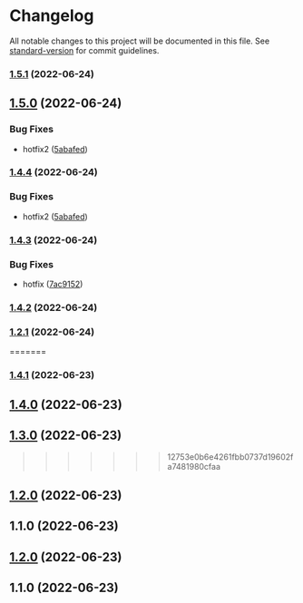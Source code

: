 # Changelog

All notable changes to this project will be documented in this file. See [standard-version](https://github.com/conventional-changelog/standard-version) for commit guidelines.

### [1.5.1](https://github.com/sammyKimGoorm/releaseTest/compare/v1.5.0...v1.5.1) (2022-06-24)

## [1.5.0](https://github.com/sammyKimGoorm/releaseTest/compare/v1.4.3...v1.5.0) (2022-06-24)


### Bug Fixes

* hotfix2 ([5abafed](https://github.com/sammyKimGoorm/releaseTest/commit/5abafedb712eb922d6ad5f2b2e1240d3f7d80f76))

### [1.4.4](https://github.com/sammyKimGoorm/releaseTest/compare/v1.4.3...v1.4.4) (2022-06-24)


### Bug Fixes

* hotfix2 ([5abafed](https://github.com/sammyKimGoorm/releaseTest/commit/5abafedb712eb922d6ad5f2b2e1240d3f7d80f76))

### [1.4.3](https://github.com/sammyKimGoorm/releaseTest/compare/v1.4.2...v1.4.3) (2022-06-24)


### Bug Fixes

* hotfix ([7ac9152](https://github.com/sammyKimGoorm/releaseTest/commit/7ac9152d1fe9e165b9b971fb48995e1ce7a9e75f))

### [1.4.2](https://github.com/sammyKimGoorm/releaseTest/compare/v1.2.1...v1.4.2) (2022-06-24)

### [1.2.1](https://github.com/sammyKimGoorm/releaseTest/compare/v1.2.0...v1.2.1) (2022-06-24)
=======
### [1.4.1](https://github.com/sammyKimGoorm/releaseTest/compare/v1.4.0...v1.4.1) (2022-06-23)

## [1.4.0](https://github.com/sammyKimGoorm/releaseTest/compare/v1.3.0...v1.4.0) (2022-06-23)

## [1.3.0](https://github.com/sammyKimGoorm/releaseTest/compare/v1.2.0...v1.3.0) (2022-06-23)
>>>>>>> 12753e0b6e4261fbb0737d19602fa7481980cfaa

## [1.2.0](https://github.com/sammyKimGoorm/releaseTest/compare/v1.1.0...v1.2.0) (2022-06-23)

## 1.1.0 (2022-06-23)

## [1.2.0](https://github.com/sammyKimGoorm/release/compare/v1.1.0...v1.2.0) (2022-06-23)

## 1.1.0 (2022-06-23)
